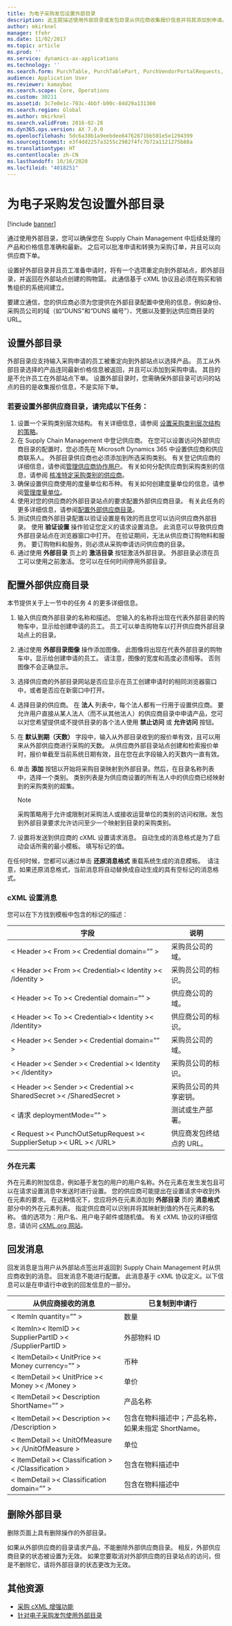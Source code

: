 ```yaml
---
title: 为电子采购发包设置外部目录
description: 此主题描述使用外部目录或发包目录从供应商收集报价信息并将其添加到申请。
author: mkirknel
manager: tfehr
ms.date: 11/02/2017
ms.topic: article
ms.prod: ''
ms.service: dynamics-ax-applications
ms.technology: ''
ms.search.form: PurchTable, PurchTablePart, PurchVendorPortalRequests, CatExternalCatalogConfiguration, CatCXMLCartLogList
audience: Application User
ms.reviewer: kamaybac
ms.search.scope: Core, Operations
ms.custom: 30211
ms.assetid: 3c7e0e1c-703c-4bbf-b90c-84d29a131360
ms.search.region: Global
ms.author: mkirknel
ms.search.validFrom: 2016-02-28
ms.dyn365.ops.version: AX 7.0.0
ms.openlocfilehash: 5dc6a38b1a9eebdee64762671bb501e5e1294399
ms.sourcegitcommit: e3f4dd2257a3255c2982f4fc7b72a1121275b88a
ms.translationtype: HT
ms.contentlocale: zh-CN
ms.lasthandoff: 10/16/2020
ms.locfileid: "4018251"
---
```

# <a name="set-up-an-external-catalog-for-punchout-e-procurement"></a>为电子采购发包设置外部目录

[!include [banner](../includes/banner.md)]

通过使用外部目录，您可以确保您在 Supply Chain Management 中后续处理的产品和价格信息准确和最新。 之后可以批准申请和转换为采购订单，并且可以向供应商下单。

设置好外部目录并且员工准备申请时，将有一个选项重定向到外部站点，即外部目录，并返回在外部站点创建的购物篮。 此通信基于 cXML 协议且必须在购买和销售组织的系统间建立。

要建立通信，您的供应商必须为您提供在外部目录配置中使用的信息，例如身份、采购员公司的域（如“DUNS”和“DUNS 编号”）、凭据以及要到达供应商目录的 URL。

## <a name="setting-up-an-external-catalog"></a>设置外部目录

外部目录应支持输入采购申请的员工被重定向到外部站点以选择产品。 员工从外部目录选择的产品连同最新价格信息被返回，并且可以添加到采购申请。 其目的是不允许员工在外部站点下单。 设置外部目录时，您需确保外部目录可访问的站点的目的是收集报价信息，不是实际下单。

### <a name="to-set-up-an-external-vendor-catalog-complete-the-following-tasks"></a>若要设置外部供应商目录，请完成以下任务：

1. 设置一个采购类别层次结构。 有关详细信息，请参阅 [设置采购类别层次结构的策略](tasks/set-up-policies-procurement-category-hierarchies.md)。
2. 在 Supply Chain Management 中登记供应商。 在您可以设置访问外部供应商目录的配置时，您必须先在 Microsoft Dynamics 365 中设置供应商和供应商联系人。 外部目录供应商也必须添加到所选采购类别。 有关登记供应商的详细信息，请参阅[管理供应商协作用户](manage-vendor-collaboration-users.md)。 有关如何分配供应商到采购类别的信息，请参阅 [核准特定采购类别的供应商](tasks/approve-vendors-specific-procurement-categories.md)。
3. 确保设置供应商使用的度量单位和币种。 有关如何创建度量单位的信息，请参阅[管理度量单位](../pim/tasks/manage-unit-measure.md)。
4. 使用对您的供应商的外部目录站点的要求配置外部供应商目录。 有关此任务的更多详细信息，请参阅[配置外部供应商目录](#configure-the-external-vendor-catalog)。
5. 测试供应商外部目录配置以验证设置是有效的而且您可以访问供应商外部目录。 使用 **验证设置** 操作验证您定义的请求设置消息。 此消息可以导致供应商外部目录站点在浏览器窗口中打开。 在验证期间，无法从供应商订购物料和服务。 要订购物料和服务，则必须从采购申请访问供应商的目录。
6. 通过使用 **外部目录** 页上的 **激活目录** 按钮激活外部目录。 外部目录必须在员工可以使用之前激活。 您可以在任何时间停用外部目录。


## <a name="configure-the-external-vendor-catalog"></a>配置外部供应商目录

本节提供关于上一节中的任务 4 的更多详细信息。

1. 输入供应商外部目录的名称和描述。 您输入的名称将出现在代表外部目录的购物车中，显示给创建申请的员工。 员工可以单击购物车以打开供应商外部目录站点上的目录。
2. 通过使用 **外部目录图像** 操作添加图像。 此图像将出现在代表外部目录的购物车中，显示给创建申请的员工。 请注意，图像的宽度和高度必须相等。 否则图像不会正确显示。
3. 选择供应商的外部目录网站是否应显示在员工创建申请时的相同浏览器窗口中，或者是否应在新窗口中打开。
4. 选择目录的供应商。 在 **法人** 列表中，每个法人都有一行用于设置供应商。 要允许用户直接从某人法人（而不从其他法人）的供应商目录中申请产品，您可以对您希望提供或不提供目录的各个法人使用 **禁止访问** 或 **允许访问** 按钮。
5. 在 **默认到期（天数）** 字段中，输入从外部目录收到的报价单有效，且可以用来从外部供应商进行采购的天数。 从供应商外部目录站点创建和检索报价单时，报价单截至当前系统日期有效，且在您在此字段输入的天数内一直有效。
6. 单击 **添加** 按钮以开始将采购目录映射到外部目录。然后，在目录名称列表中，选择一个类别。 类别列表是为供应商设置的所有法人中的供应商已经映射到的采购类别的超集。

    > [!NOTE]
    > 采购策略用于允许或限制对采购法人或接收运营单位的类别的访问权限。发包到外部目录要求允许访问至少一个映射到目录的采购类别。

7. 设置将发送到供应商的 cXML 设置请求消息。 自动生成的消息格式是为了启动会话所需的最小模板。 填写标记的值。

在任何时候，您都可以通过单击 **还原消息格式** 重载系统生成的消息模板。 
请注意，如果还原消息格式，当前消息将自动替换成自动生成的具有空标记的消息格式。

### <a name="cxml-setup-message"></a>cXML 设置消息
您可以在下方找到模板中包含的标记的描述：

| 字段 | 说明 | 
|---------|---------|
|< Header >< From >< Credential domain=”” >|采购员公司的域。|
|< Header >< From >< Credential>< Identity >< /Identity > | 采购员公司的标识。|
|< Header >< To >< Credential domain=”” > | 供应商公司的域。|
|< Header >< To >< Credential>< Identity >< /Identity> | 供应商公司的标识。|
|< Header >< Sender >< Credential domain=”” > | 采购员公司的域。|
|< Header >< Sender >< Credential >< Identity >< /Identity> | 采购员公司的标识。|
|< Header >< Sender >< Credential >< SharedSecret >< /SharedSecret >|采购员公司的共享密钥。|
|< 请求 deploymentMode=”” >|测试或生产部署。|
|< Request >< PunchOutSetupRequest >< SupplierSetup >< URL >< /URL>|供应商发包终结点的 URL。|

### <a name="extrinsic-elements"></a>外在元素

外在元素的附加信息，例如基于发包的用户的用户名称。外在元素在发生发包且可以在请求设置消息中发送时进行设置。
您的供应商可能提出在设置请求中收到外在元素的要求。 在这种情况下，您应将外在元素添加到 **外部目录** 页的 **消息格式** 部分中的外在元素列表。
指定供应商可以识别并将其映射到值的外在元素的名称。 值的选项为：用户名、用户电子邮件或随机值。
有关 cXML 协议的详细信息，请访问 [cXML.org 网站](http://cxml.org/)。

## <a name="post-back-message"></a>回发消息
回发消息是当用户从外部站点签出并返回到 Supply Chain Management 时从供应商收到的消息。 回发消息不能进行配置。 此消息基于 cXML 协议定义。以下信息可以是在申请行中收到的回发信息的一部分。

| 从供应商接收的消息 | 已复制到申请行|
|------------------------------|----------------------------------------------------------|
|< ItemIn quantity=”” > |数量|
|< ItemIn>< ItemID >< SupplierPartID >< /SupplierPartID >|外部物料 ID|
|< ItemDetail>< UnitPrice >< Money currency=”” >| 币种|
|< ItemDetail >< UnitPrice >< Money >< /Money >| 单价|
|< ItemDetail >< Description ShortName=”” >|产品名称|
|< ItemDetail >< Description >< /Description >|包含在物料描述中；产品名称，如果未指定 ShortName。|
|< ItemDetail >< UnitOfMeasure >< /UnitOfMeasure >|单位|
|< ItemDetail >< Classification >< /Classification >|包含在物料描述中|
|< ItemDetail >< Classification domain=”” >|包含在物料描述中|

## <a name="delete-an-external-catalog"></a>删除外部目录
删除页面上具有删除操作的外部目录。

如果从外部供应商的目录请求产品，不能删除外部供应商目录。 相反，外部供应商目录的状态被设置为无效。 如果您要取消对外部供应商的目录站点的访问，但是不删除它，请将外部目录的状态更改为无效。

## <a name="additional-resources"></a>其他资源

- [采购 cXML 增强功能](purchasing-cxml-enhancements.md)
- [针对电子采购发包使用外部目录](use-external-catalogs-for-punchout.md)